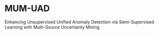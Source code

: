 # MUM-UAD
Enhancing Unsupervised Unified Anomaly Detection via Semi-Supervised Learning with Multi-Source Uncertainty Mining
